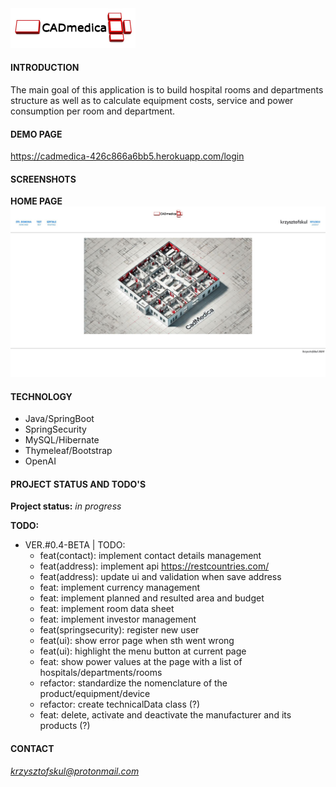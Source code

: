 <img src="./src/main/resources/static/img/CADmedica.jpg" width="200px"/>  

#### INTRODUCTION
The main goal of this application is to build hospital rooms and departments structure as well as to calculate equipment costs, service and power consumption per room and department.

#### DEMO PAGE
https://cadmedica-426c866a6bb5.herokuapp.com/login

#### SCREENSHOTS
**HOME PAGE**  
<img src="./src/main/resources/static/img/readme/homepage-01.jpg" width="720px"/>   

#### TECHNOLOGY
* Java/SpringBoot
* SpringSecurity  
* MySQL/Hibernate  
* Thymeleaf/Bootstrap
* OpenAI

#### PROJECT STATUS AND TODO'S

**Project status:** *in progress*  

**TODO:**  

* VER.#0.4-BETA | TODO:    
    * feat(contact): implement contact details management  
    * feat(address): implement api https://restcountries.com/   
    * feat(address): update ui and validation when save address  
    * feat: implement currency management  
    * feat: implement planned and resulted area and budget  
    * feat: implement room data sheet  
    * feat: implement investor management  
    * feat(springsecurity): register new user  
    * feat(ui): show error page when sth went wrong  
    * feat(ui): highlight the menu button at current page  
    * feat: show power values at the page with a list of hospitals/departments/rooms  
    * refactor: standardize the nomenclature of the product/equipment/device  
    * refactor: create technicalData class (?)  
    * feat: delete, activate and deactivate the manufacturer and its products (?)  
    
#### CONTACT
*krzysztofskul@protonmail.com*